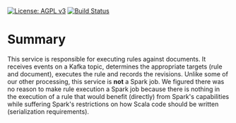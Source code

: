 [![License: AGPL v3](https://img.shields.io/badge/License-AGPL%20v3-blue.svg)](https://www.gnu.org/licenses/agpl-3.0)
[![Build Status](https://www.travis-ci.com/Xalgorithms/service-il-execute.svg?branch=master)](https://www.travis-ci.com/Xalgorithms/service-il-execute)

# Summary

This service is responsible for executing rules against documents. It
receives events on a Kafka topic, determines the appropriate targets
(rule and document), executes the rule and records the
revisions. Unlike some of our other processing, this service is
**not** a Spark job. We figured there was no reason to make rule
execution a Spark job because there is nothing in the execution of a
rule that would benefit (directly) from Spark's capabilities while
suffering Spark's restrictions on how Scala code should be written
(serialization requirements).

